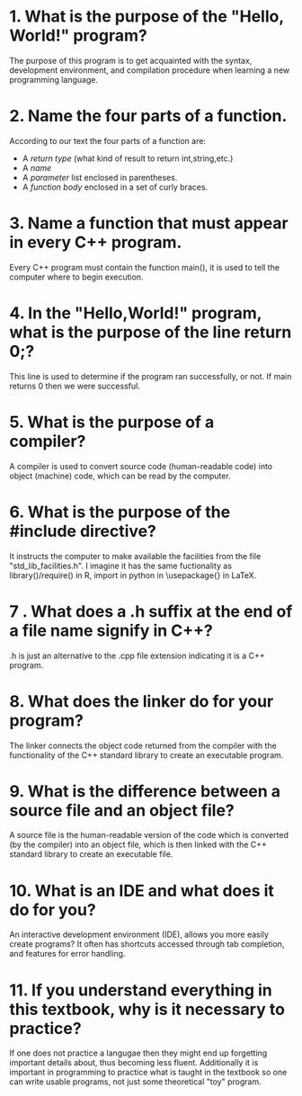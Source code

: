# 1. What is the purpose of the "Hello, World!" program?
The purpose of this program is to get acquainted with the syntax, development environment, and compilation procedure when learning a new programming language. 

# 2. Name the four parts of a function.
According to our text the four parts of a function are:
+ A _return_ _type_ (what kind of result to return int,string,etc.)
+ A _name_
+ A _parameter_ list enclosed in parentheses. 
+ A _function_ _body_ enclosed in a set of curly braces.

# 3. Name a function that must appear in every C++ program.
Every C++ program must contain the function main(), it is used to tell the computer where to begin execution.

# 4. In the "Hello,World!" program, what is the purpose of the line return 0;?
This line is used to determine if the program ran successfully, or not. If main returns 0 then we were successful.

# 5. What is the purpose of a compiler?
A compiler is used to convert source code (human-readable code) into object (machine) code, which can be read by the computer.

# 6. What is the purpose of the \#include directive?
It instructs the computer to make available the facilities from the file "std\_lib\_facilities.h". I imagine it has the same fuctionality as library()/require() in R, import in python in \usepackage{} in LaTeX.

# 7 . What does a .h suffix at the end of a file name signify in C++?
.h is just an alternative to the .cpp file extension indicating it is a C++ program.

# 8. What does the linker do for your program?
The linker connects the object code returned from the compiler with the functionality of the C++ standard library to create an executable program.

# 9. What is the difference between a source file and an object file?
A source file is the human-readable version of the code which is converted (by the compiler) into an object file, which is then linked with the C++ standard library to create an executable file.

# 10. What is an IDE and what does it do for you?
An interactive development environment (IDE), allows you more easily create programs? It often has shortcuts accessed through tab completion, and features for error handling.

# 11. If you understand everything in this textbook, why is it necessary to practice?
If one does not practice a langugae then they might end up forgetting important details about, thus becoming less fluent. Additionally it is important in programming to practice what is taught in the textbook so one can write usable programs, not just some theoretical "toy" program.
